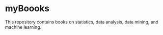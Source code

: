 # myBoooks
This repository contains books on statistics, data analysis, data mining, and machine learning.
